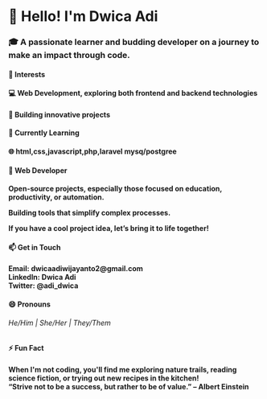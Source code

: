 <h1>👋 Hello! I'm Dwica Adi </h1>
<h3>🎓 A passionate learner and budding developer on a journey to make an impact through code.</h3>
<h4>👀 Interests<h4>
<h4>💻 Web Development, exploring both frontend and backend technologies<h4>
<h4>🚀 Building innovative projects<h4>
<h4>🌱 Currently Learning<h4>
<h4>🌐 html,css,javascript,php,laravel mysq/postgree<h4>
<h4>📱 Web Developer<h4>
<p>Open-source projects, especially those focused on education, productivity, or automation.</p>
<p>Building tools that simplify complex processes.</p>
<p>If you have a cool project idea, let’s bring it to life together!</p>
<h4>📫 Get in Touch<h4>
<p>Email: dwicaadiwijayanto2@gmail.com<br>
LinkedIn: Dwica Adi<br>
Twitter: @adi_dwica</p>
<h4>😄 Pronouns<h4>
<h6>He/Him | She/Her | They/Them</h6>
<h4>⚡ Fun Fact<h4>
<p>When I'm not coding, you'll find me exploring nature trails, reading science fiction, or trying out new recipes in the kitchen!<br>
“Strive not to be a success, but rather to be of value.” – Albert Einstein</h4>
